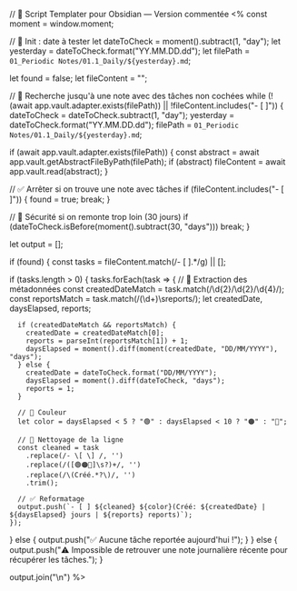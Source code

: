 
// 🧠 Script Templater pour Obsidian — Version commentée
<%
const moment = window.moment;

// 📅 Init : date à tester
let dateToCheck = moment().subtract(1, "day");
let yesterday = dateToCheck.format("YY.MM.DD.dd");
let filePath = `01_Periodic Notes/01.1_Daily/${yesterday}.md`;

let found = false;
let fileContent = "";

// 🔁 Recherche jusqu'à une note avec des tâches non cochées
while (!(await app.vault.adapter.exists(filePath)) || !fileContent.includes("- [ ]")) {
  dateToCheck = dateToCheck.subtract(1, "day");
  yesterday = dateToCheck.format("YY.MM.DD.dd");
  filePath = `01_Periodic Notes/01.1_Daily/${yesterday}.md`;

  if (await app.vault.adapter.exists(filePath)) {
    const abstract = await app.vault.getAbstractFileByPath(filePath);
    if (abstract) fileContent = await app.vault.read(abstract);
  }

  // ✅ Arrêter si on trouve une note avec tâches
  if (fileContent.includes("- [ ]")) {
    found = true;
    break;
  }

  // 🛑 Sécurité si on remonte trop loin (30 jours)
  if (dateToCheck.isBefore(moment().subtract(30, "days"))) break;
}

let output = [];

if (found) {
  const tasks = fileContent.match(/- \[ \].*/g) || [];

  if (tasks.length > 0) {
    tasks.forEach(task => {
      // 📅 Extraction des métadonnées
      const createdDateMatch = task.match(/\d{2}\/\d{2}\/\d{4}/);
      const reportsMatch = task.match(/(\d+)\sreports/);
      let createdDate, daysElapsed, reports;

      if (createdDateMatch && reportsMatch) {
        createdDate = createdDateMatch[0];
        reports = parseInt(reportsMatch[1]) + 1;
        daysElapsed = moment().diff(moment(createdDate, "DD/MM/YYYY"), "days");
      } else {
        createdDate = dateToCheck.format("DD/MM/YYYY");
        daysElapsed = moment().diff(dateToCheck, "days");
        reports = 1;
      }

      // 🎨 Couleur
      let color = daysElapsed < 5 ? "🟢" : daysElapsed < 10 ? "🟠" : "🔴";

      // 🧹 Nettoyage de la ligne
      const cleaned = task
        .replace(/- \[ \] /, '')
        .replace(/([🟢🟠🔴]\s?)+/, '')
        .replace(/\(Créé.*?\)/, '')
        .trim();

      // ✅ Reformatage
      output.push(`- [ ] ${cleaned} ${color}(Créé: ${createdDate} | ${daysElapsed} jours | ${reports} reports)`);
    });
  } else {
    output.push("✅ Aucune tâche reportée aujourd'hui !");
  }
} else {
  output.push("⚠️ Impossible de retrouver une note journalière récente pour récupérer les tâches.");
}

output.join("\n")
%>

